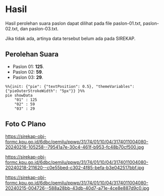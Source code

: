 # Hasil

Hasil perolehan suara paslon dapat dilihat pada file paslon-01.txt, paslon-02.txt, dan paslon-03.txt.

Jika tidak ada, artinya data tersebut belum ada pada SIREKAP.

## Perolehan Suara

 * Paslon 01: **125**.
 * Paslon 02: **59**.
 * Paslon 03: **29**.

```mermaid
%%{init: {"pie": {"textPosition": 0.5}, "themeVariables": {"pieOuterStrokeWidth": "5px"}} }%%
pie showData
    "01" : 125
    "02" : 59
    "03" : 29
```
## Foto C Plano

https://sirekap-obj-formc.kpu.go.id/6dbc/pemilu/ppwp/31/74/01/10/04/3174011004080-20240216-105258--79541a7e-30c4-461f-b953-fc48b70cf500.jpg

https://sirekap-obj-formc.kpu.go.id/6dbc/pemilu/ppwp/31/74/01/10/04/3174011004080-20240218-211620--c0e55bed-c302-4f85-befa-b3e042517bbf.jpg

https://sirekap-obj-formc.kpu.go.id/6dbc/pemilu/ppwp/31/74/01/10/04/3174011004080-20240215-004726--588a28bb-43db-40d7-a71e-4ce8e887d9c0.jpg
